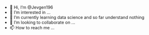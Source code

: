 - 👋 Hi, I’m @Jevgen196
- 👀 I’m interested in ...
- 🌱 I’m currently learning data science and so far understand nothing
- 💞️ I’m looking to collaborate on ...
- 📫 How to reach me ...

<!---
Jevgen196/Jevgen196 is a ✨ special ✨ repository because its `README.md` (this file) appears on your GitHub profile.
You can click the Preview link to take a look at your changes.
--->
